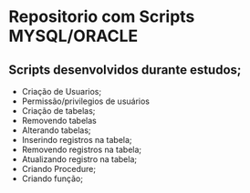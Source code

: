 # Repositorio com Scripts MYSQL/ORACLE

##  Scripts desenvolvidos durante estudos;

-   Criação de Usuarios;
-   Permissão/privilegios de usuários
-   Criação de tabelas;
-   Removendo tabelas
-   Alterando tabelas;
-   Inserindo registros na tabela;
-   Removendo registros na tabela;
-   Atualizando registro na tabela;
-   Criando Procedure;
-   Criando função;



